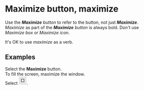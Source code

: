# Maximize button, maximize

Use the ***Maximize*** *button* to refer to the button, not just ***Maximize***. *Maximize* as part of the ***Maximize*** *button* is always bold. Don't use *Maximize box* or *Maximize icon*. 

It's OK to use *maximize* as a verb. 

## Examples

Select the **Maximize** button.     
To fill the screen, maximize the window.   
Select ![](media/maximize-button-maximize/302251874.png).
